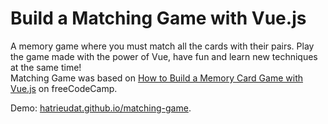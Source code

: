 # Build a Matching Game with Vue.js
A memory game where you must match all the cards with their pairs. Play the game made with the power of Vue, have fun and learn new techniques at the same time!\
Matching Game was based on [How to Build a Memory Card Game with Vue.js](https://www.freecodecamp.org/news/how-to-build-a-memory-card-game-with-vuejs/) on freeCodeCamp.

Demo: [hatrieudat.github.io/matching-game](https://hatrieudat.github.io/matching-game/).
